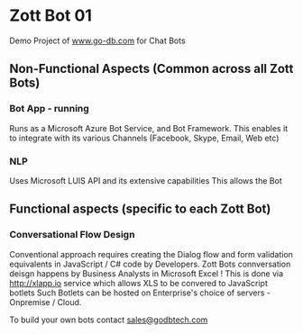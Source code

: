 # Zott Bot 01
Demo Project of www.go-db.com for Chat Bots

## Non-Functional Aspects (Common across all Zott Bots)
### Bot App - running
Runs as a Microsoft Azure Bot Service, and Bot Framework.
This enables it to integrate with its various Channels (Facebook, Skype, Email, Web etc)

### NLP 
Uses Microsoft LUIS API and its extensive capabilities
This allows the Bot 

## Functional aspects (specific to each Zott Bot)
### Conversational Flow Design
Conventional approach requires creating the Dialog flow and form validation equivalents in JavaScript / C#  code by Developers.
Zott Bots connversation deisgn happens by Business Analysts in Microsoft Excel !
This is done via http://xlapp.io service which allows XLS to be convered to JavaScript botlets
Such Botlets can be hosted on Enterprise's choice of servers - Onpremise / Cloud.

To build your own bots contact sales@godbtech.com
